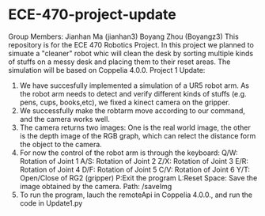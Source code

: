 # ECE-470-project-update
Group Members: Jianhan Ma (jianhan3) Boyang Zhou (Boyangz3)
This repository is for the ECE 470 Robotics Project. In this project we planned to simuate a "cleaner" robot whic will clean the desk by sorting multiple kinds of stuffs on a messy desk and placing them to their reset areas. The simulation will be based on Coppelia 4.0.0.
Project 1 Update:
1. We have succesfully implemented a simulation of a UR5 robot arm. As the robot arm needs to detect and verify different kinds of stuffs (e.g. pens, cups, books,etc), we fixed a kinect camera on the gripper.
2. We successfully make the robtarm move according to our command, and the camera works well.
3. The camera returns two images: One is the real world image, the other is the depth image of the RGB graph, which can relect the distance form the object to the camera.
3. For now the control of the robot arm is through the keyboard:
    Q/W: Rotation of Joint 1
    A/S: Rotation of Joint 2
    Z/X: Rotation of Joint 3
    E/R: Rotation of Joint 4
    D/F: Rotation of Joint 5
    C/V: Rotation of Joint 6
    Y/T: Open/Close of RG2 (gripper)
    P:Exit the program
    L:Reset 
    Space: Save the image obtained by the camera. Path: /saveImg
4. To run the program, lauch the remoteApi in Coppelia 4.0.0., and run the code in Update1.py
 
